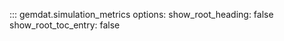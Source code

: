 ::: gemdat.simulation_metrics
    options:
      show_root_heading: false
      show_root_toc_entry: false
